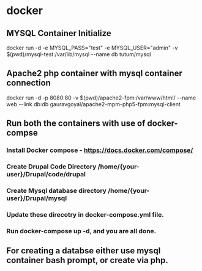 # docker

## MYSQL Container Initialize

docker run  -d -e MYSQL_PASS="test" -e MYSQL_USER="admin" -v $(pwd)/mysql-test:/var/lib/mysql --name db tutum/mysql

## Apache2 php container with mysql container connection

docker run -d -p 8080:80 -v $(pwd)/apache2-fpm:/var/www/html/ --name web --link db:db gauravgoyal/apache2-mpm-php5-fpm:mysql-client

## Run both the containers with use of docker-compse

### Install Docker compose - https://docs.docker.com/compose/
### Create Drupal Code Directory /home/{your-user}/Drupal/code/drupal
### Create Mysql database directory /home/{your-user}/Drupal/mysql
### Update these direcotry in docker-compose.yml file.

### Run docker-compose up -d, and you are all done.

## For creating a databse either use mysql container bash prompt, or create via php.
